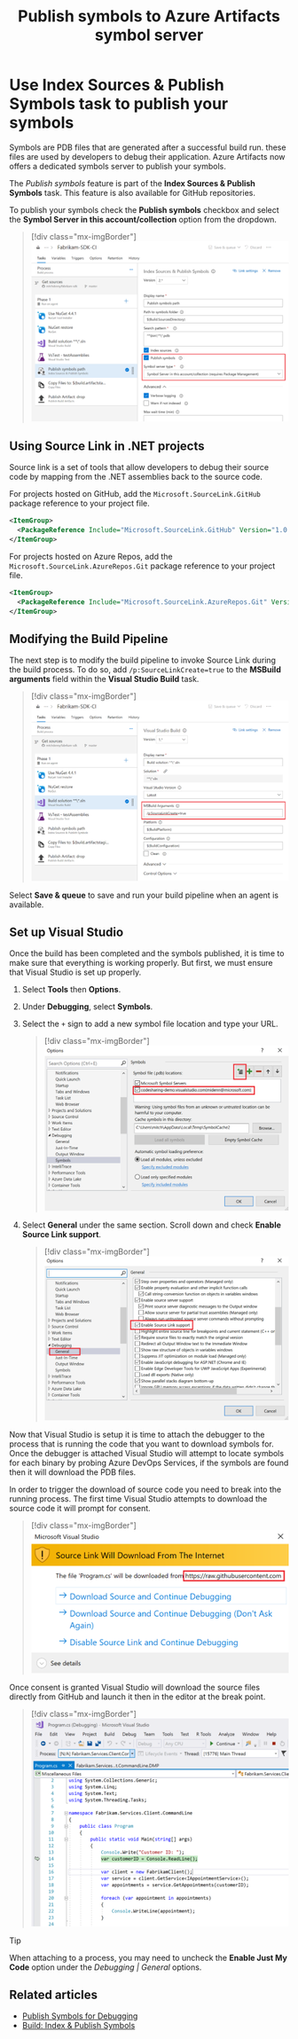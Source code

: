 ﻿---
title: Publish symbols to Azure Artifacts symbol server
description: Using Index Sources & Publish Symbols task to publish  symbols to Azure Artifacts symbols server
ms.technology: devops-artifacts
ms.assetid: 3cb56371-3ef2-4bd9-871b-ec6cfa93bedf
ms.date: 10/29/2020
ms.topic: conceptual
monikerRange: '>= tfs-2017'
---

# Use Index Sources & Publish Symbols task to publish your symbols

Symbols are PDB files that are generated after a successful build run. these files are used by developers to debug their application. Azure Artifacts now offers a dedicated symbols server to publish your symbols. 

The _Publish symbols_ feature is part of the **Index Sources & Publish Symbols** task. This feature is also available for GitHub repositories.

To publish your symbols check the **Publish symbols** checkbox and select the **Symbol Server in this account/collection** option from the dropdown.

> [!div class="mx-imgBorder"] 
> ![Symbol server type in the publish symbols path task](media/publish-symbols-task-classic.png)

## Using Source Link in .NET projects

Source link is a set of tools that allow developers to debug their source code by mapping from the .NET assemblies back to the source code.

For projects hosted on GitHub, add the `Microsoft.SourceLink.GitHub` package reference to your project file.

```xml
<ItemGroup>
  <PackageReference Include="Microsoft.SourceLink.GitHub" Version="1.0.0" PrivateAssets="All"/>
</ItemGroup>
```

For projects hosted on Azure Repos, add the `Microsoft.SourceLink.AzureRepos.Git` package reference to your project file.

```xml
<ItemGroup>
  <PackageReference Include="Microsoft.SourceLink.AzureRepos.Git" Version="1.0.0" PrivateAssets="All"/>
</ItemGroup>
```

## Modifying the Build Pipeline

The next step is to modify the build pipeline to invoke Source Link during the build process. To do so, add `/p:SourceLinkCreate=true` to the **MSBuild arguments** field within the **Visual Studio Build** task.

> [!div class="mx-imgBorder"] 
> ![MSBuild arguments in the build solution task](media/build-solution-task-classic.png)

Select **Save & queue** to save and run your build pipeline when an agent is available.

## Set up Visual Studio

Once the build has been completed and the symbols published, it is time to make sure that everything is working properly. But first, we must ensure that Visual Studio is set up properly.

1. Select **Tools** then **Options**.

1. Under **Debugging**, select **Symbols**.

1. Select the `+` sign to add a new symbol file location and type your URL.

    > [!div class="mx-imgBorder"]
    > ![Adding organization to the list of symbol locations](media/symbols-location.png)

1. Select **General** under the same section. Scroll down and check **Enable Source Link support**.

    > [!div class="mx-imgBorder"]
    > ![Enable source link support](media/enable-source-link-support.png)

Now that Visual Studio is setup it is time to attach the debugger to the process that is running the code that you want to download symbols for. Once the debugger is attached Visual Studio will attempt to locate symbols for each binary by probing Azure DevOps Services, if the symbols are found then it will download the PDB files.

In order to trigger the download of source code you need to break into the running process. The first time Visual Studio attempts to download the source code it will prompt for consent.

> [!div class="mx-imgBorder"]
> ![download symbols from GitHub confirmation window](media/download-symbols-confirmation.png)

Once consent is granted Visual Studio will download the source files directly from GitHub and launch it then in the editor at the break point.

> [!div class="mx-imgBorder"]
> ![Debugging in Visual Studio](media/debugging-in-visual-studio.png)

> [!TIP]
> When attaching to a process, you may need to uncheck the **Enable Just My Code** option under the _Debugging | General_ options.

## Related articles

- [Publish Symbols for Debugging](/azure/devops/pipelines/symbols/)
- [Build: Index & Publish Symbols](/azure/devops/pipelines/tasks/build/index-sources-publish-symbols)
